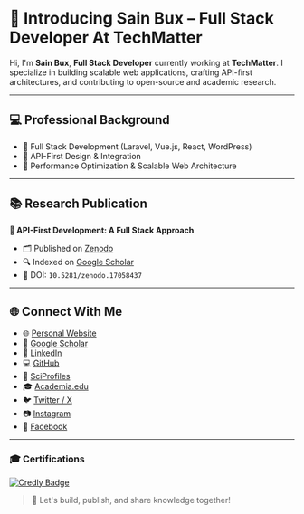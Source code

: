 # 👋 Introducing Sain Bux – Full Stack Developer At TechMatter  

Hi, I'm **Sain Bux**, **Full Stack Developer** currently working at **TechMatter**. I specialize in building scalable web applications, crafting API-first architectures, and contributing to open-source and academic research.

---

## 💻 Professional Background  

- 🔹 Full Stack Development (Laravel, Vue.js, React, WordPress)  
- 🔹 API-First Design & Integration  
- 🔹 Performance Optimization & Scalable Web Architecture  

---

## 📚 Research Publication  

**📄 API-First Development: A Full Stack Approach**  
- 🗂 Published on [Zenodo](https://doi.org/10.5281/zenodo.17058437)  
- 🔍 Indexed on [Google Scholar](https://scholar.google.com/citations?hl=en&user=q2XC7EoAAAAJ)  
- 📌 DOI: `10.5281/zenodo.17058437`  

---

## 🌐 Connect With Me  

- 🌐 [Personal Website](https://sainbux.github.io)  
- 🧠 [Google Scholar](https://scholar.google.com/citations?hl=en&user=q2XC7EoAAAAJ)  
- 💼 [LinkedIn](https://www.linkedin.com/in/sainbux/)  
- 💻 [GitHub](https://github.com/Sainbux)  
- 🧪 [SciProfiles](https://sciprofiles.com/profile/sainbux)  
- 🎓 [Academia.edu](https://mehran.academia.edu/SainKhaskheli)  
- 🐦 [Twitter / X](https://twitter.com/saien62/)  
- 📷 [Instagram](https://www.instagram.com/saienbuksh/)  
- 📘 [Facebook](https://www.facebook.com/sainbux860/)  

---

### 🎓 Certifications

[![Credly Badge](https://images.credly.com/size/340x340/images/f5c094f4-e07c-44e0-b685-4ffd8980fd53/blob)](https://www.credly.com/badges/c9cb5f41-b8da-4b5f-b97d-29eb64b10a0b/public_url)


> 🚀 Let's build, publish, and share knowledge together!
